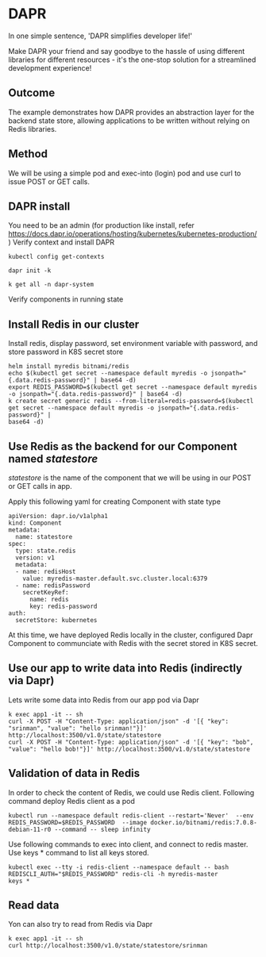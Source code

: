 # DAPR

In one simple sentence, 'DAPR simplifies developer life!'

Make DAPR your friend and say goodbye to the hassle of using different libraries for different resources - it's the one-stop solution for a streamlined development experience!

## Outcome

The example demonstrates how DAPR provides an abstraction layer for the backend state store, allowing applications to be written without relying on Redis libraries.    

## Method

We will be using a simple pod and exec-into (login) pod and use curl to issue POST or GET calls. 


## DAPR install

You need to be an admin (for production like install, refer https://docs.dapr.io/operations/hosting/kubernetes/kubernetes-production/ )
Verify context and install DAPR 

```
kubectl config get-contexts

dapr init -k

k get all -n dapr-system
```
Verify components in running state  


## Install Redis in our cluster
Install redis, display password, set environment variable with password, and store password in K8S secret store
```
helm install myredis bitnami/redis
echo $(kubectl get secret --namespace default myredis -o jsonpath="{.data.redis-password}" | base64 -d)  
export REDIS_PASSWORD=$(kubectl get secret --namespace default myredis -o jsonpath="{.data.redis-password}" | base64 -d)  
k create secret generic redis --from-literal=redis-password=$(kubectl get secret --namespace default myredis -o jsonpath="{.data.redis-password}" |
base64 -d)  
```

## Use Redis as the backend for our **Component** named *statestore* 
*statestore* is the name of the component that we will be using in our POST or GET calls in app.  

Apply this following yaml for creating Component with state type
```
apiVersion: dapr.io/v1alpha1
kind: Component
metadata:
  name: statestore
spec:
  type: state.redis
  version: v1
  metadata:
  - name: redisHost
    value: myredis-master.default.svc.cluster.local:6379
  - name: redisPassword
    secretKeyRef:
      name: redis
      key: redis-password
auth:
  secretStore: kubernetes
```

At this time, we have deployed Redis locally in the cluster, configured Dapr Component to communciate with Redis with the secret stored in K8S secret.   

## Use our app to write data into Redis (indirectly via Dapr)
Lets write some data into Redis from our app pod via Dapr
```
k exec app1 -it -- sh
curl -X POST -H "Content-Type: application/json" -d '[{ "key": "srinman", "value": "hello srinman!"}]' http://localhost:3500/v1.0/state/statestore
curl -X POST -H "Content-Type: application/json" -d '[{ "key": "bob", "value": "hello bob!"}]' http://localhost:3500/v1.0/state/statestore
```


## Validation of data in Redis
In order to check the content of Redis, we could use Redis client. Following command deploy Redis client as a pod 
```
kubectl run --namespace default redis-client --restart='Never'  --env REDIS_PASSWORD=$REDIS_PASSWORD  --image docker.io/bitnami/redis:7.0.8-debian-11-r0 --command -- sleep infinity
```

Use following commands to exec into client, and connect to redis master.  Use keys * command to list all keys stored. 
```
kubectl exec --tty -i redis-client --namespace default -- bash  
REDISCLI_AUTH="$REDIS_PASSWORD" redis-cli -h myredis-master  
keys *
```

## Read data

Yon can also try to read from Redis via Dapr 
```
k exec app1 -it -- sh
curl http://localhost:3500/v1.0/state/statestore/srinman
```







